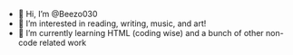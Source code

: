 - 👋 Hi, I’m @Beezo030
- 👀 I’m interested in reading, writing, music, and art!
- 🌱 I’m currently learning HTML (coding wise) and a bunch of other non-code related work
